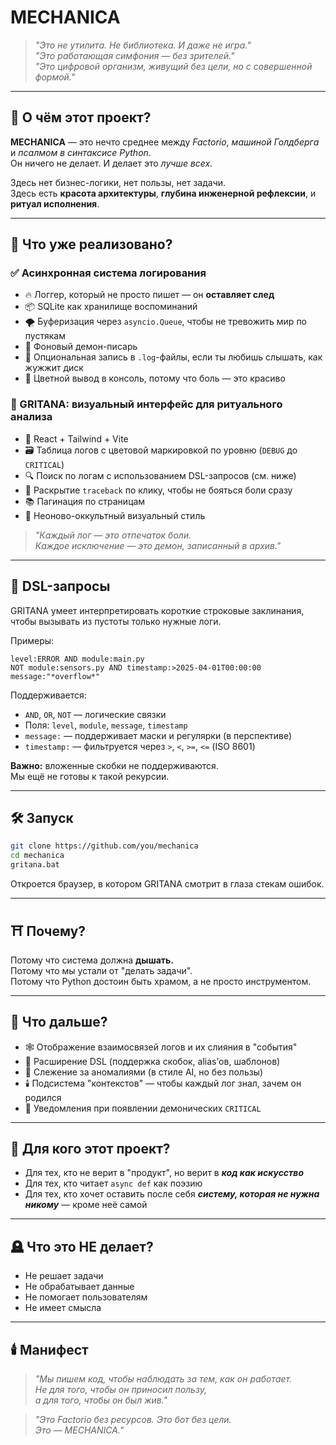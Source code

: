 # MECHANICA

> _"Это не утилита. Не библиотека. И даже не игра."_  
> _"Это работающая симфония — без зрителей."_  
> _"Это цифровой организм, живущий без цели, но с совершенной формой."_

---

## 🔮 О чём этот проект?

**MECHANICA** — это нечто среднее между _Factorio_, _машиной Голдберга_ и _псалмом в синтаксисе Python_.  
Он ничего не делает. И делает это _лучше всех._

Здесь нет бизнес-логики, нет пользы, нет задачи.  
Здесь есть **красота архитектуры**, **глубина инженерной рефлексии**, и **ритуал исполнения**.

---

## 🧠 Что уже реализовано?

### ✅ Асинхронная система логирования

- 🔥 Логгер, который не просто пишет — он **оставляет след**  
- 📦 SQLite как хранилище воспоминаний  
- 🌪️ Буферизация через `asyncio.Queue`, чтобы не тревожить мир по пустякам  
- 🧵 Фоновый демон-писарь  
- 📄 Опциональная запись в `.log`-файлы, если ты любишь слышать, как жужжит диск  
- 🌈 Цветной вывод в консоль, потому что боль — это красиво

### 🧾 GRITANA: визуальный интерфейс для ритуального анализа

- 🧿 React + Tailwind + Vite
- 🗃️ Таблица логов с цветовой маркировкой по уровню (`DEBUG` до `CRITICAL`)
- 🔍 Поиск по логам с использованием DSL-запросов (см. ниже)
- 📜 Раскрытие `traceback` по клику, чтобы не бояться боли сразу
- 📚 Пагинация по страницам
- 🎨 Неоново-оккультный визуальный стиль

> _"Каждый лог — это отпечаток боли.  
> Каждое исключение — это демон, записанный в архив."_  

---

## 🔎 DSL-запросы

GRITANA умеет интерпретировать короткие строковые заклинания, чтобы вызывать из пустоты только нужные логи.

Примеры:

```
level:ERROR AND module:main.py
NOT module:sensors.py AND timestamp:>2025-04-01T00:00:00
message:"*overflow*"
```

Поддерживается:
- `AND`, `OR`, `NOT` — логические связки
- Поля: `level`, `module`, `message`, `timestamp`
- `message:` — поддерживает маски и регулярки (в перспективе)
- `timestamp:` — фильтруется через `>`, `<`, `>=`, `<=` (ISO 8601)

**Важно:** вложенные скобки не поддерживаются.  
Мы ещё не готовы к такой рекурсии.

---

## 🛠 Запуск

```bash
git clone https://github.com/you/mechanica
cd mechanica
gritana.bat
```

Откроется браузер, в котором GRITANA смотрит в глаза стекам ошибок.

---

## ⛩ Почему?

Потому что система должна **дышать.**  
Потому что мы устали от "делать задачи".  
Потому что Python достоин быть храмом, а не просто инструментом.

---

## 🧱 Что дальше?

- 🕸️ Отображение взаимосвязей логов и их слияния в "события"
- 📜 Расширение DSL (поддержка скобок, alias’ов, шаблонов)
- 🧬 Слежение за аномалиями (в стиле AI, но без пользы)
- 🕯️ Подсистема "контекстов" — чтобы каждый лог знал, зачем он родился
- 🔔 Уведомления при появлении демонических `CRITICAL`

---

## 🧘 Для кого этот проект?

- Для тех, кто не верит в "продукт", но верит в ***код как искусство***
- Для тех, кто читает `async def` как поэзию
- Для тех, кто хочет оставить после себя ***систему, которая не нужна никому*** — кроме неё самой

---

## 🪦 Что это НЕ делает?

- Не решает задачи
- Не обрабатывает данные
- Не помогает пользователям
- Не имеет смысла

---

## 🕯️ Манифест

> _"Мы пишем код, чтобы наблюдать за тем, как он работает.  
> Не для того, чтобы он приносил пользу,  
> а для того, чтобы он был жив."_  

> _"Это Factorio без ресурсов. Это бот без цели.  
> Это — MECHANICA."_
```
